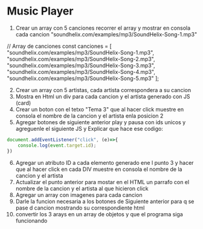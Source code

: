 # Music Player

1. Crear un array con 5 canciones recorrer el array y mostrar en consola cada cancion
"soundhelix.com/examples/mp3/SoundHelix-Song-1.mp3"

// Array de canciones
const canciones = [
    "soundhelix.com/examples/mp3/SoundHelix-Song-1.mp3",
    "soundhelix.com/examples/mp3/SoundHelix-Song-2.mp3",
    "soundhelix.com/examples/mp3/SoundHelix-Song-3.mp3",
    "soundhelix.com/examples/mp3/SoundHelix-Song-4.mp3",
    "soundhelix.com/examples/mp3/SoundHelix-Song-5.mp3"
];

2. Crear un array con 5 artistas, cada artista correspondera a su cancion 
3. Mostra en Html un div para cada cancion y el artista generado con JS (card)
4. Crear un boton con el tetxo "Tema 3" que al hacer click muestre en consola el nombre de la cancion y el artista enla posicion 2
5. Agregar botones de siguiente anterior play y pausa con ids unicos y agreguenle el siguiente JS y Explicar que hace ese codigo:
```js
document.addEventListener("click", (e)=>{
    console.log(event.target.id);
})
```

 
6. Agregar un atributo ID a cada elemento generado ene l punto 3 y hacer que al hacer click en cada DIV muestre en consola el nombre de la cancion y el artista
7. Actualizar el punto anterior para mostar en el HTML un parrafo con el nombre de la cancion y el artista al que hicieron click 
8. Agregar un array con imagenes para cada cancion 
9. Darle la funcion necesaria a los botones de Siguiente anterior para q se pase d cancion mostrando su correspondiente html
10. convertir los 3 arays en un array de objetos y que el programa siga funcionando
